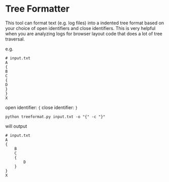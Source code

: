 Tree Formatter
============================
This tool can format text (e.g. log files) into a indented tree format based on your choice of open identifiers and close identifiers. This is very helpful when you are analyzing logs for browser layout code that does a lot of tree traversal.


e.g.

```
# input.txt
A
{
B
C
{
D
}
}
X
```

open identifier: `{`
close identifier: `}`

```
python treeformat.py input.txt -o "{" -c "}"
```

will output

```
# input.txt
A
{
    B
    C
    {
        D
    }
}
X
```
